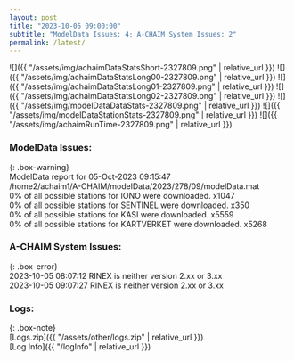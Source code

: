 ```yaml
---
layout: post
title: "2023-10-05 09:00:00"
subtitle: "ModelData Issues: 4; A-CHAIM System Issues: 2"
permalink: /latest/
---
```


![]({{ "/assets/img/achaimDataStatsShort-2327809.png" | relative_url }})
![]({{ "/assets/img/achaimDataStatsLong00-2327809.png" | relative_url }})
![]({{ "/assets/img/achaimDataStatsLong01-2327809.png" | relative_url }})
![]({{ "/assets/img/achaimDataStatsLong02-2327809.png" | relative_url }})
![]({{ "/assets/img/modelDataDataStats-2327809.png" | relative_url }})
![]({{ "/assets/img/modelDataStationStats-2327809.png" | relative_url }})
![]({{ "/assets/img/achaimRunTime-2327809.png" | relative_url }})


### ModelData Issues:  
  
{: .box-warning}  
 ModelData report for 05-Oct-2023 09:15:47   
 /home2/achaim1/A-CHAIM/modelData/2023/278/09/modelData.mat   
 0% of all possible stations for IONO were downloaded. x1047   
 0% of all possible stations for SENTINEL were downloaded. x350   
 0% of all possible stations for KASI were downloaded. x5559   
 0% of all possible stations for KARTVERKET were downloaded. x5268   
  
### A-CHAIM System Issues:  
  
{: .box-error}  
2023-10-05 08:07:12 RINEX is neither version 2.xx or 3.xx  
2023-10-05 09:07:27 RINEX is neither version 2.xx or 3.xx  

### Logs:  
  
{: .box-note}  
[Logs.zip]({{ "/assets/other/logs.zip" | relative_url }})  
[Log Info]({{ "/logInfo" | relative_url }})  
